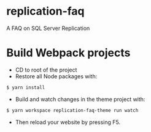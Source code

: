 # replication-faq
A FAQ on SQL Server Replication

# Build Webpack projects
- CD to root of the project
- Restore all Node packages with:
```sh
$ yarn install
```
- Build and watch changes in the theme project with:
```sh
$ yarn workspace replication-faq-theme run watch
```
- Then reload your website by pressing F5.